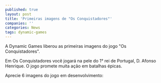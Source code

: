 ```yaml
---
published: true
layout: post
title: 'Primeiras imagens de "Os Conquistadores"'
companies: ''
categories: News
tags: dynamic-games
---
```

A Dynamic Games liberou as primeiras imagens do jogo "Os Conquistadores".

Em Os Conquistadores você jogará na pele do 1° rei de Portugal, D. Afonso Henrique. O jogo promete muita ação em batalhas épicas.

Aprecie 6 imagens do jogo em desenvolvimento:

